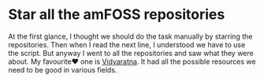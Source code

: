 
# Star all the amFOSS repositories

At the first glance, I thought we should do the task manually by starring the repositories. Then when I read the next line, I understood we have to use the script. But anyway I went to all the repositories and saw what they were about. My favourite❤ one is [Vidyaratna](https://github.com/amfoss/vidyaratna). It had all the possible resources we need to be good in various fields.